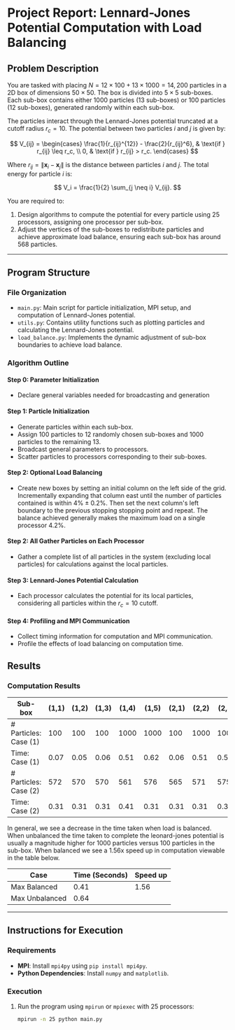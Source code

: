 # Project Report: Lennard-Jones Potential Computation with Load Balancing

## Problem Description

You are tasked with placing $N = 12 × 100 + 13 × 1000 = 14,200$ particles in a 2D box of dimensions $50 × 50$. The box is divided into $5 × 5$ sub-boxes. Each sub-box contains either $1000$ particles (13 sub-boxes) or $100$ particles (12 sub-boxes), generated randomly within each sub-box.

The particles interact through the Lennard-Jones potential truncated at a cutoff radius $r_c = 10$. The potential between two particles $i$ and $j$ is given by:

$$
V_{ij} =
\begin{cases}
\frac{1}{r_{ij}^{12}} - \frac{2}{r_{ij}^6}, & \text{if } r_{ij} \leq r_c, \\
0, & \text{if } r_{ij} > r_c.
\end{cases}
$$

Where $r_{ij} = \| \mathbf{x}_i - \mathbf{x}_j \|$ is the distance between particles $i$ and $j$. The total energy for particle $i$ is:

$$
V_i = \frac{1}{2} \sum_{j \neq i} V_{ij}.
$$

You are required to:

1. Design algorithms to compute the potential for every particle using 25 processors, assigning one processor per sub-box.
2. Adjust the vertices of the sub-boxes to redistribute particles and achieve approximate load balance, ensuring each sub-box has around $568$ particles.

---

## Program Structure

### File Organization

- `main.py`: Main script for particle initialization, MPI setup, and computation of Lennard-Jones potential.
- `utils.py`: Contains utility functions such as plotting particles and calculating the Lennard-Jones potential.
- `load_balance.py`: Implements the dynamic adjustment of sub-box boundaries to achieve load balance.

### Algorithm Outline

#### **Step 0: Parameter Initialization**
- Declare general variables needed for broadcasting and generation

#### **Step 1: Particle Initialization**
- Generate particles within each sub-box.
- Assign $100$ particles to 12 randomly chosen sub-boxes and $1000$ particles to the remaining 13.
- Broadcast general parameters to processors.
- Scatter particles to processors corresponding to their sub-boxes.



#### **Step 2: Optional Load Balancing**
- Create new boxes by setting an initial column on the left side of the grid. Incrementally expanding that column east until the number of particles contained is within $4\% \pm 0.2\%$. Then set the next column's left boundary to the previous stopping stopping point and repeat. The balance achieved generally makes the maximum load on a single processor 4.2%.

#### **Step 2: All Gather Particles on Each Processor**
- Gather a complete list of all particles in the system (excluding local particles) for calculations against the local particles.

#### **Step 3: Lennard-Jones Potential Calculation**
- Each processor calculates the potential for its local particles, considering all particles within the $r_c = 10$ cutoff.

#### **Step 4: Profiling and MPI Communication**
- Collect timing information for computation and MPI communication.
- Profile the effects of load balancing on computation time.

## Results

### **Computation Results**

| Sub-box            | (1,1) | (1,2) | (1,3) | (1,4) | (1,5) | (2,1) | (2,2) | (2,3) | (2,4) | (2,5) | (3,1) | (3,2) | (3,3) | (3,4) | (3,5) | (4,1) | (4,2) | (4,3) | (4,4) | (4,5) | (5,1) | (5,2) | (5,3) | (5,4) | (5,5) |
|--------------------|-------|-------|-------|-------|-------|-------|-------|-------|-------|-------|-------|-------|-------|-------|-------|-------|-------|-------|-------|-------|-------|-------|-------|-------|-------|
| # Particles: Case (1) | 100   | 100   | 100   | 1000  | 1000  | 100   | 1000  | 1000  | 100   | 100   | 1000  | 100   | 100   | 100   | 1000  | 1000  | 100   | 1000  | 100   | 1000  | 1000  | 1000  | 100  | 100  | 1000   |
| Time: Case (1)     | 0.07  | 0.05  | 0.06  | 0.51  | 0.62  | 0.06  | 0.51  | 0.51  | 0.06  | 0.06  | 0.64  | 0.06  | 0.06  | 0.07  | 0.5   | 0.52  | 0.06  | 0.51  | 0.53  | 0.63  | 0.51  | 0.51  | 0.06  | 0.06  | 0.51  |
| # Particles: Case (2) | 572   | 570   | 570   | 561   | 576   | 565   | 571   | 575   | 564   | 560   | 558   | 558   | 573   | 565   | 575   | 568   | 574   | 568   | 570   | 572   | 566   | 560   | 576   | 562   | 571   |
| Time: Case (2)     | 0.31  | 0.31  | 0.31  | 0.41  | 0.31  | 0.31  | 0.31  | 0.31  | 0.38  | 0.31  | 0.31  | 0.38  | 0.40  | 0.31  | 0.30  | 0.31  | 0.38  | 0.31  | 0.31  | 0.31  | 0.31  | 0.31  | 0.31  | 0.30  | 0.29  |

In general, we see a decrease in the time taken when load is balanced. When unbalanced the time taken to complete the leonard-jones potential is usually a magnitude higher for 1000 particles versus 100 particles in the sub-box. When balanced we see a 1.56x speed up in computation viewable in the table below.

| Case           | Time (Seconds) | Speed up |
|--------------------|----------|----------|
| Max Balanced      | 0.41     | 1.56   |
| Max Unbalanced    | 0.64     |


---

## Instructions for Execution

### Requirements
- **MPI**: Install `mpi4py` using `pip install mpi4py`.
- **Python Dependencies**: Install `numpy` and `matplotlib`.

### Execution
1. Run the program using `mpirun` or `mpiexec` with 25 processors:
   ```bash
   mpirun -n 25 python main.py
